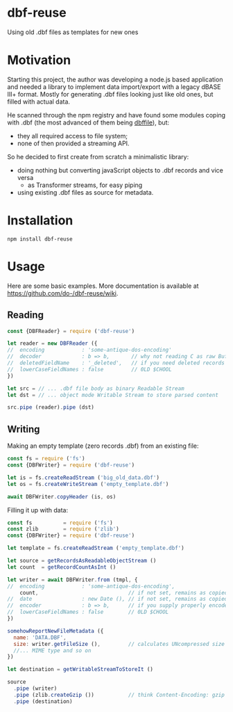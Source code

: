# dbf-reuse
Using old .dbf files as templates for new ones

# Motivation
Starting this project, the author was developing a node.js based application and needed a library to implement data import/export with a legacy dBASE III+ format. Mostly for generating .dbf files looking just like old ones, but filled with actual data.

He scanned through the npm registry and have found some modules coping with .dbf (the most advanced of them being [dbffile](https://github.com/yortus/DBFFile)), but:
* they all required access to file system;
* none of then provided a streaming API.

So he decided to first create from scratch a minimalistic library:
* doing nothing but converting javaScript objects to .dbf records and vice versa
  * as Transformer streams, for easy piping
* using existing .dbf files as source for metadata.

# Installation

```shell
npm install dbf-reuse
```

# Usage

Here are some basic examples. More documentation is available at https://github.com/do-/dbf-reuse/wiki.

## Reading

```js
const {DBFReader} = require ('dbf-reuse')

let reader = new DBFReader ({
//  encoding            : 'some-antique-dos-encoding'
//  decoder             : b => b,       // why not reading C as raw Buffers?
//  deletedFieldName    : '_deleted',   // if you need deleted records
//  lowerCaseFieldNames : false         // 0LD $CHOOL
})

let src = // ... .dbf file body as binary Readable Stream
let dst = // ... object mode Writable Stream to store parsed content

src.pipe (reader).pipe (dst)

```

## Writing

Making an empty template (zero records .dbf) from an existing file:
```js
const fs = require ('fs')
const {DBFWriter} = require ('dbf-reuse')

let is = fs.createReadStream ('big_old_data.dbf')
let os = fs.createWriteStream ('empty_template.dbf')

await DBFWriter.copyHeader (is, os)
```
Filling it up with data:
```js
const fs          = require ('fs')
const zlib        = require ('zlib')
const {DBFWriter} = require ('dbf-reuse')

let template = fs.createReadStream ('empty_template.dbf')

let source = getRecordsAsReadableObjectStream ()
let count  = getRecordCountAsInt ()

let writer = await DBFWriter.from (tmpl, {
//  encoding            : 'some-antique-dos-encoding',
    count,                             // if not set, remains as copied from the template
//  date                : new Date (), // if not set, remains as copied from the template
//  encoder             : b => b,      // if you supply properly encoded Buffers, not strings, for `C`
//  lowerCaseFieldNames : false        // 0LD $CHOOL
})

somehowReportNewFileMetadata ({
  name: 'DATA.DBF',
  size: writer.getFileSize (),         // calculates UNcompressed size
  //... MIME type and so on
})

let destination = getWritableStreamToStoreIt () 

source
  .pipe (writer)
  .pipe (zlib.createGzip ())           // think Content-Encoding: gzip
  .pipe (destination)
```
